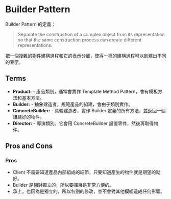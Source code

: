 Builder Pattern
===============

Builder Pattern 的定義：

> Separate the construction of a complex object from its representation so that the same construction process can create different representations.

把一個複雜的物件建構過程和它的表示分離，使得一樣的建構過程可以創建出不同的表示。

Terms
-----

* **Product:** - 產品類別，通常會實作 Template Method Pattern，會有模板方法和基本方法。
* **Builder:** - 抽象建造者，規範產品的組建，會由子類別實作。
* **ConcreteBuilder:** - 具體建造者，實作 Builder 定義的所有方法，並返回一個組建好的物件。
* **Director:** - 導演類別。它會用 ConcreteBuilder 設置零件，然後再取得物件。

Pros and Cons
-------------

### Pros

* Client 不需要知道產品內部組成的細節，只要知道產生的物件就是期望的就好。
* Builder 是相對獨立的，所以要擴展是非常方便的。
* 承上，也因為是獨立的，所以各別的修改，並不會對其他模組造成任何影響。
